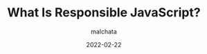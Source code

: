 ---
author: malchata
coauthor: drewm
date: 2022-02-22
permalink: false
publisher: smashingmag
tags:
  - podcasts
  - javascript
target_url: https://www.smashingmagazine.com/2022/02/smashing-podcast-episode-45/
title: What Is Responsible JavaScript?
---